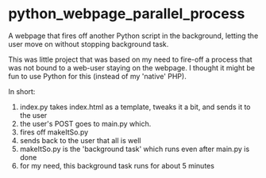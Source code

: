# python_webpage_parallel_process
A webpage that fires off another Python script in the background, letting the user move on without stopping background task.

This was little project that was based on my need to fire-off a process that was not bound to a web-user staying on the webpage.  I thought it might be fun to use Python for this (instead of my 'native' PHP).

In short:

1. index.py takes index.html as a template, tweaks it a bit, and sends it to the user
2. the user's POST goes to main.py which.
  1. fires off makeItSo.py
  2. sends back to the user that all is well
3. makeItSo.py is the 'background task' which runs even after main.py is done
  1. for my need, this background task runs for about 5 minutes

